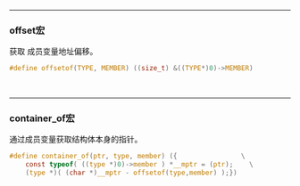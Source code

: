 ***
### offset宏
获取 成员变量地址偏移。
```c
#define offsetof(TYPE, MEMBER) ((size_t) &((TYPE*)0)->MEMBER)
```
 
***
### container_of宏
通过成员变量获取结构体本身的指针。
```c
#define container_of(ptr, type, member) ({                \
	const typeof( ((type *)0)->member ) *__mptr = (ptr);    \
	(type *)( (char *)__mptr - offsetof(type,member) );})
```

